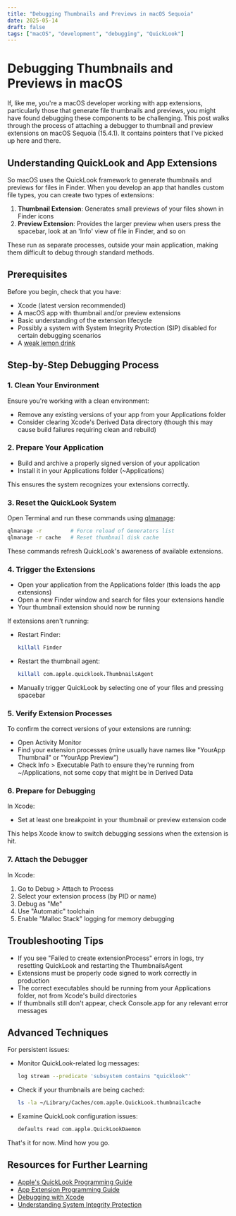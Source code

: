 ```yaml
---
title: "Debugging Thumbnails and Previews in macOS Sequoia"
date: 2025-05-14
draft: false
tags: ["macOS", "development", "debugging", "QuickLook"]
---
```


# Debugging Thumbnails and Previews in macOS

If, like me, you're a macOS developer working with app extensions, particularly those that generate file thumbnails and previews, you might have found debugging these components to be challenging. This post walks through the process of attaching a debugger to thumbnail and preview extensions on macOS Sequoia (15.4.1). It contains pointers that I've picked up here and there.

## Understanding QuickLook and App Extensions

So macOS uses the QuickLook framework to generate thumbnails and previews for files in Finder. When you develop an app that handles custom file types, you can create two types of extensions:

1. **Thumbnail Extension**: Generates small previews of your files shown in Finder icons
2. **Preview Extension**: Provides the larger preview when users press the spacebar, look at an 'Info' view of file in Finder, and so on

These run as separate processes, outside your main application, making them difficult to debug through standard methods.

## Prerequisites

Before you begin, check that you have:

- Xcode (latest version recommended)
- A macOS app with thumbnail and/or preview extensions
- Basic understanding of the extension lifecycle
- Possibly a system with System Integrity Protection (SIP) disabled for certain debugging scenarios
- A [weak lemon drink](https://www.youtube.com/watch?v=V4Cm0o_wxKs)

## Step-by-Step Debugging Process

### 1. Clean Your Environment

Ensure you're working with a clean environment:

- Remove any existing versions of your app from your Applications folder
- Consider clearing Xcode's Derived Data directory (though this may cause build failures requiring clean and rebuild)

### 2. Prepare Your Application

- Build and archive a properly signed version of your application
- Install it in your Applications folder (~Applications)

This ensures the system recognizes your extensions correctly.

### 3. Reset the QuickLook System

Open Terminal and run these commands using [qlmanage](https://ss64.com/mac/qlmanage.html):

```bash
qlmanage -r         # Force reload of Generators list
qlmanage -r cache   # Reset thumbnail disk cache
```

These commands refresh QuickLook's awareness of available extensions.

### 4. Trigger the Extensions

- Open your application from the Applications folder (this loads the app extensions)
- Open a new Finder window and search for files your extensions handle
- Your thumbnail extension should now be running

If extensions aren't running:
- Restart Finder:
  ```bash
  killall Finder
  ```
- Restart the thumbnail agent:
  ```bash
  killall com.apple.quicklook.ThumbnailsAgent
  ```
- Manually trigger QuickLook by selecting one of your files and pressing spacebar

### 5. Verify Extension Processes

To confirm the correct versions of your extensions are running:
- Open Activity Monitor
- Find your extension processes (mine usually have names like "YourApp Thumbnail" or "YourApp Preview")
- Check Info > Executable Path to ensure they're running from ~/Applications, not some copy that might be in Derived Data

### 6. Prepare for Debugging

In Xcode:
- Set at least one breakpoint in your thumbnail or preview extension code

This helps Xcode know to switch debugging sessions when the extension is hit.

### 7. Attach the Debugger

In Xcode:
1. Go to Debug > Attach to Process
2. Select your extension process (by PID or name)
3. Debug as "Me"
4. Use "Automatic" toolchain
5. Enable "Malloc Stack" logging for memory debugging

## Troubleshooting Tips

- If you see "Failed to create extensionProcess" errors in logs, try resetting QuickLook and restarting the ThumbnailsAgent
- Extensions must be properly code signed to work correctly in production
- The correct executables should be running from your Applications folder, not from Xcode's build directories
- If thumbnails still don't appear, check Console.app for any relevant error messages

## Advanced Techniques

For persistent issues:
- Monitor QuickLook-related log messages:
  ```bash
  log stream --predicate 'subsystem contains "quicklook"'
  ```
- Check if your thumbnails are being cached:
  ```bash
  ls -la ~/Library/Caches/com.apple.QuickLook.thumbnailcache
  ```
- Examine QuickLook configuration issues:
  ```bash
  defaults read com.apple.QuickLookDaemon
  ```

That's it for now. Mind how you go.

## Resources for Further Learning

- [Apple's QuickLook Programming Guide](https://developer.apple.com/documentation/quicklook)
- [App Extension Programming Guide](https://developer.apple.com/library/archive/documentation/General/Conceptual/ExtensibilityPG/)
- [Debugging with Xcode](https://developer.apple.com/documentation/xcode/debugging-with-xcode)
- [Understanding System Integrity Protection](https://support.apple.com/en-us/102149)
